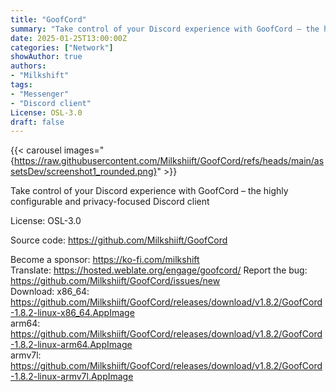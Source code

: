 ```yaml
---
title: "GoofCord"
summary: "Take control of your Discord experience with GoofCord – the highly configurable and privacy-focused Discord client"
date: 2025-01-25T13:00:00Z
categories: ["Network"]
showAuthor: true
authors:
- "Milkshift"
tags: 
- "Messenger"
- "Discord client"
License: OSL-3.0
draft: false
---
```


{{< carousel images="{https://raw.githubusercontent.com/Milkshiift/GoofCord/refs/heads/main/assetsDev/screenshot1_rounded.png}" >}}

Take control of your Discord experience with GoofCord – the highly configurable and privacy-focused Discord client

License: OSL-3.0

Source code: <https://github.com/Milkshiift/GoofCord>

Become a sponsor: <https://ko-fi.com/milkshift>  
Translate: <https://hosted.weblate.org/engage/goofcord/>
Report the bug: <https://github.com/Milkshiift/GoofCord/issues/new>  
Download: x86_64: <https://github.com/Milkshiift/GoofCord/releases/download/v1.8.2/GoofCord-1.8.2-linux-x86_64.AppImage>  
          arm64: <https://github.com/Milkshiift/GoofCord/releases/download/v1.8.2/GoofCord-1.8.2-linux-arm64.AppImage>  
          armv7l: <https://github.com/Milkshiift/GoofCord/releases/download/v1.8.2/GoofCord-1.8.2-linux-armv7l.AppImage>  
